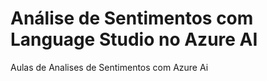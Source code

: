 # Análise de Sentimentos com Language Studio no Azure AI
Aulas de Analises de Sentimentos com Azure Ai
